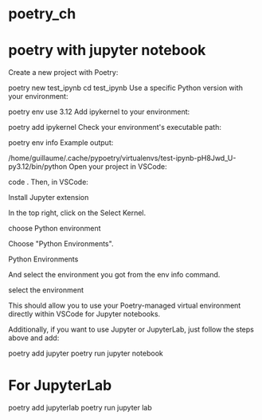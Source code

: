 # poetry_ch
# poetry with jupyter notebook
Create a new project with Poetry:

poetry new test_ipynb
cd test_ipynb
Use a specific Python version with your environment:

poetry env use 3.12
Add ipykernel to your environment:

poetry add ipykernel
Check your environment's executable path:

poetry env info
Example output:

/home/guillaume/.cache/pypoetry/virtualenvs/test-ipynb-pH8Jwd_U-py3.12/bin/python
Open your project in VSCode:

code .
Then, in VSCode:

Install Jupyter extension

In the top right, click on the Select Kernel.

choose Python environment

Choose "Python Environments".

Python Environments

And select the environment you got from the env info command.

select the environment

This should allow you to use your Poetry-managed virtual environment directly within VSCode for Jupyter notebooks.

Additionally, if you want to use Jupyter or JupyterLab, just follow the steps above and add:

poetry add jupyter
poetry run jupyter notebook
# For JupyterLab
poetry add jupyterlab
poetry run jupyter lab
